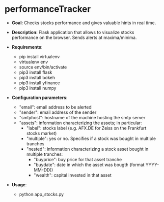 # performanceTracker

- **Goal**: Checks stocks performance and gives valuable hints in real time.

- **Description**: Flask application that allows to visualize stocks performance on the browser. Sends alerts at maxima/minima.

- **Requirements**:
    - pip install virtualenv
    - virtualenv env
    - source env/bin/activate
    - pip3 install flask
    - pip3 install bokeh
    - pip3 install yfinance
    - pip3 install numpy

- **Configuration parameters**:
    - "email": email address to be alerted
    - "sender": email address of the sender
    - "smtphost": hostname of the machine hosting the smtp server
    - "assets": information characterizing the assets; in particular:
        - "label": stocks label (e.g. AFX.DE for Zeiss on the Frankfurt stocks market)
        - "multiple": yes or no. Specifies if a stock was bought in multiple tranches
        - "nested": information characterizing a stock asset bought in multiple tranches:
            - "buyprice": buy price for that asset tranche
            - "buydate": date in which the asset was bougth (format YYYY-MM-DD))
            - "wealth": capital invested in that asset

- **Usage**:
    - python app_stocks.py
